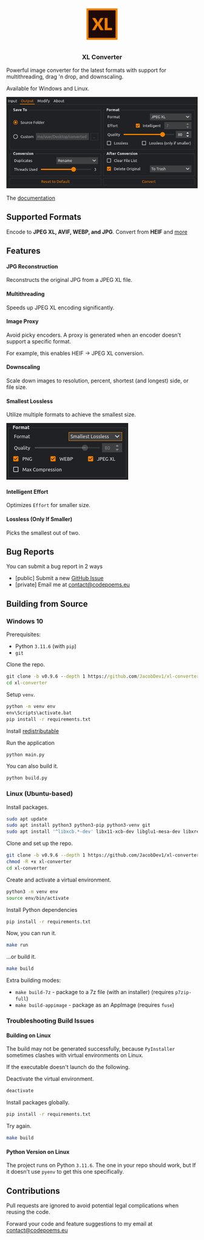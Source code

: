 <p align="center">
    <img src="icons/logo.svg" width="20%">
</p>
<h3 align="center">XL Converter</h3>

Powerful image converter for the latest formats with support for multithreading, drag 'n drop, and downscaling.

Available for Windows and Linux.

![](misc/screenshots/screenshot_0.png)

The [documentation](https://xl-docs.codepoems.eu)

## Supported Formats

Encode to **JPEG XL, AVIF, WEBP, and JPG**. Convert from **HEIF** and [more](https://xl-docs.codepoems.eu/supported-formats)

## Features
#### JPG Reconstruction

Reconstructs the original JPG from a JPEG XL file.

#### Multithreading

Speeds up JPEG XL encoding significantly.

#### Image Proxy

Avoid picky encoders. A proxy is generated when an encoder doesn't support a specific format.

For example, this enables HEIF -> JPEG XL conversion.

#### Downscaling

Scale down images to resolution, percent, shortest (and longest) side, or file size.

#### Smallest Lossless

Utilize multiple formats to achieve the smallest size.

![](misc/screenshots/screenshot_2.png)

#### Intelligent Effort

Optimizes `Effort` for smaller size.

#### Lossless (Only If Smaller)

Picks the smallest out of two.

## Bug Reports

You can submit a bug report in 2 ways
- \[public\] Submit a new [GitHub Issue](https://github.com/JacobDev1/xl-converter/issues)
- \[private\] Email me at contact@codepoems.eu

## Building from Source

### Windows 10

Prerequisites:
- Python `3.11.6` (with `pip`)
- `git`

Clone the repo.

```cmd
git clone -b v0.9.6 --depth 1 https://github.com/JacobDev1/xl-converter.git
cd xl-converter
```

Setup `venv`.

```cmd
python -m venv env
env\Scripts\activate.bat
pip install -r requirements.txt
```

Install [redistributable](https://aka.ms/vs/17/release/vc_redist.x64.exe)

Run the application

```cmd
python main.py
```

You can also build it.

```cmd
python build.py
```

### Linux (Ubuntu-based)

Install packages.

```bash
sudo apt update
sudo apt install python3 python3-pip python3-venv git
sudo apt install '^libxcb.*-dev' libx11-xcb-dev libglu1-mesa-dev libxrender-dev libxi-dev libxkbcommon-dev libxkbcommon-x11-dev
```

Clone and set up the repo.

```bash
git clone -b v0.9.6 --depth 1 https://github.com/JacobDev1/xl-converter.git
chmod -R +x xl-converter
cd xl-converter
```

Create and activate a virtual environment.

```bash
python3 -m venv env
source env/bin/activate
```

Install Python dependencies

```bash
pip install -r requirements.txt
```

Now, you can run it.

```bash
make run
```

...or build it.

```bash
make build
```

Extra building modes:
- `make build-7z` - package to a 7z file (with an installer) (requires `p7zip-full`)
- `make build-appimage` - package as an AppImage (requires `fuse`)

### Troubleshooting Build Issues

#### Building on Linux

The build may not be generated successfully, because `PyInstaller` sometimes clashes with virtual environments on Linux.

If the executable doesn't launch do the following.

Deactivate the virtual environment.

```bash
deactivate
```

Install packages globally.
```bash
pip install -r requirements.txt
```

Try again.

```bash
make build
```

#### Python Version on Linux

The project runs on Python `3.11.6`. The one in your repo should work, but If it doesn't use `pyenv` to get this one specifically. 

## Contributions

Pull requests are ignored to avoid potential legal complications when reusing the code.

Forward your code and feature suggestions to my email at contact@codepoems.eu